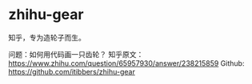 # zhihu-gear
知乎，专为造轮子而生。

问题：如何用代码画一只齿轮？
知乎原文：https://www.zhihu.com/question/65957930/answer/238215859
Github: https://github.com/itibbers/zhihu-gear
